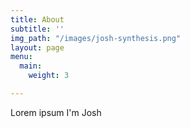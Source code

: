 ```yaml
---
title: About
subtitle: ''
img_path: "/images/josh-synthesis.png"
layout: page
menu:
  main:
    weight: 3

---
```

Lorem ipsum I'm Josh